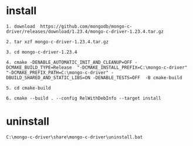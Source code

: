 
# install
    1. download  https://github.com/mongodb/mongo-c-driver/releases/download/1.23.4/mongo-c-driver-1.23.4.tar.gz
    
    2. tar xzf mongo-c-driver-1.23.4.tar.gz
   
    3. cd mongo-c-driver-1.23.4    
   
    4. cmake -DENABLE_AUTOMATIC_INIT_AND_CLEANUP=OFF -DCMAKE_BUILD_TYPE=Release  "-DCMAKE_INSTALL_PREFIX=C:\mongo-c-driver" "-DCMAKE_PREFIX_PATH=C:\mongo-c-driver" -DBUILD_SHARED_AND_STATIC_LIBS=ON -DENABLE_TESTS=OFF  -B cmake-build
   
    5. cd cmake-build
   
    6. cmake --build . --config RelWithDebInfo --target install


# uninstall
    C:\mongo-c-driver\share\mongo-c-driver\uninstall.bat